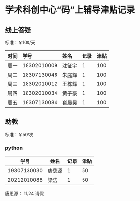 # 学术科创中心“码”上辅导津贴记录

## 线上答疑

标准：￥100/天  

| 时间 | 学号 | 姓名   | 记录 | 津贴 |
| ---- | :--- | :----- | ---- | ---- |
| 周一 |18302010009| 沈征宇 | 1    | 100    |
| 周二 |18307130046| 朱庭辉 | 1    | 100    |
| 周三 |18302010012| 王栋辉 | 1    | 100    |
| 周四 |18302010034| 黄子豪 | 1    | 100    |
| 周五 |19307130084| 崔晨昊 | 1    | 100    |

## 助教

标准：￥50/次

### python

| 学号        | 姓名   | 记录 | 津贴 |
| ----------- | ------ | ---- | ---- |
| 19307130030 | 唐思源 | 1    | 50    |
| 20212010088 | 梁洁   | 1    | 50    |

 唐思源： 11/24 请假

